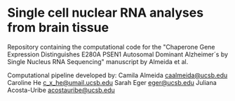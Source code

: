 # Single cell nuclear RNA analyses from brain tissue
Repository containing the computational code for the "Chaperone Gene Expression Distinguishes E280A PSEN1 Autosomal Dominant Alzheimer´s by Single Nucleus RNA Sequencing" manuscript by Almeida et al.

Computational pipeline developed by:
Camila Almeida <caalmeida@ucsb.edu>
Caroline He <c_x_he@umail.ucsb.edu>
Sarah Eger <eger@ucsb.edu>
Juliana Acosta-Uribe <acostauribe@ucsb.edu>
